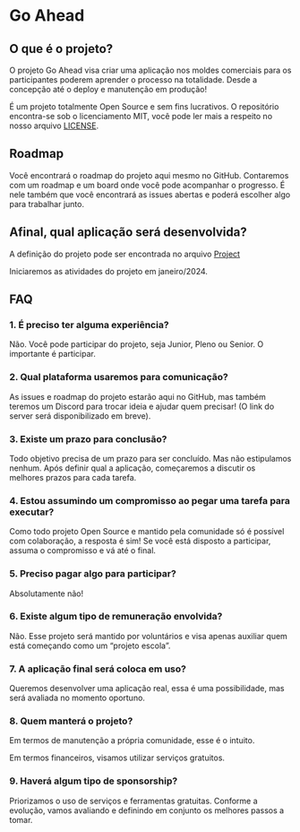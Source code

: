 # Go Ahead

## O que é o projeto?

O projeto Go Ahead visa criar uma aplicação nos moldes comerciais para os participantes poderem aprender o processo na totalidade. Desde a concepção até o deploy e manutenção em produção!

É um projeto totalmente Open Source e sem fins lucrativos. O repositório encontra-se sob o licenciamento MIT, você pode ler mais a respeito no nosso arquivo [LICENSE](./LICENSE).

## Roadmap

Você encontrará o roadmap do projeto aqui mesmo no GitHub. Contaremos com um roadmap e um board onde você pode acompanhar o progresso. É nele também que você encontrará as issues abertas e poderá escolher algo para trabalhar junto.

## Afinal, qual aplicação será desenvolvida?

A definição do projeto pode ser encontrada no arquivo [Project](./PROJECT.md)

Iniciaremos as atividades do projeto em janeiro/2024.

## FAQ

### 1. É preciso ter alguma experiência?

Não. Você pode participar do projeto, seja Junior, Pleno ou Senior. O importante é participar.

### 2. Qual plataforma usaremos para comunicação?

As issues e roadmap do projeto estarão aqui no GitHub, mas também teremos um Discord para trocar ideia e ajudar quem precisar! (O link do server será disponibilizado em breve).

### 3. Existe um prazo para conclusão?

Todo objetivo precisa de um prazo para ser concluído. Mas não estipulamos nenhum. Após definir qual a aplicação, começaremos a discutir os melhores prazos para cada tarefa.

### 4. Estou assumindo um compromisso ao pegar uma tarefa para executar?

Como todo projeto Open Source e mantido pela comunidade só é possível com colaboração, a resposta é sim! Se você está disposto a participar, assuma o compromisso e vá até o final.

### 5. Preciso pagar algo para participar?

Absolutamente não!

### 6. Existe algum tipo de remuneração envolvida?

Não. Esse projeto será mantido por voluntários e visa apenas auxiliar quem está começando como um “projeto escola”.

### 7. A aplicação final será coloca em uso?

Queremos desenvolver uma aplicação real, essa é uma possibilidade, mas será avaliada no momento oportuno.

### 8. Quem manterá o projeto?

Em termos de manutenção a própria comunidade, esse é o intuito.

Em termos financeiros, visamos utilizar serviços gratuitos.

### 9. Haverá algum tipo de sponsorship?

Priorizamos o uso de serviços e ferramentas gratuitas. Conforme a evolução, vamos avaliando e definindo em conjunto os melhores passos a tomar.

